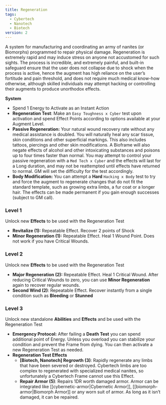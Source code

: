 ```yaml
---
title: Regeneration
tags:
  - Cybertech
  - Nanotech
  - Biotech
version: 2
---
```

A system for manufacturing and coordinating an army of nanites (or Biomorphs) programmed to repair physical damage. Regeneration is extremely rapid and may induce stress on anyone not accustomed for such sights. The process is incredible, and extremely painful, and built-in safeguard ensure that the user does not collapse due to shock when the process is active, hence the augment has high reliance on the user’s fortitude and pain threshold, and does not require much medical know-how otherwise, although skilled individuals may attempt hacking or controlling their augments to produce unorthodox effects.

**System**
- Spend 1 Energy to Activate as an Instant Action
- **Regeneration Test**: Make an `Easy Toughness x Cyber` test upon activation and spend Effect Points according to options available at your Augment Level.
- **Passive Regeneration:** Your natural wound recovery rate without any medical assistance is doubled. You will naturally heal any scar tissue, skin conditions and other superficial markings. This also includes tattoos, piercings and other skin modifications. A Bioframe will also negate effects of alcohol and other intoxicating substances and poisons up to four times faster than normal. You may attempt to control your passive regeneration with a `Med Tech x Cyber` and the effects will last for a Long duration, and may not be reattempted until effects have returned to normal. GM will set the difficulty for the test accordingly.
- **Body Modification:** You can attempt a **Hard** `Hacking x Body` test to try and force the augment to regenerate changes that do not fit the standard template, such as growing extra limbs, a fur coat or a longer hair. The effects can be made permanent if you gain enough successes (subject to GM call).

### Level 1
Unlock new **Effects** to be used with the Regeneration Test

- **Revitalize (1):** Repeatable Effect. Recover 2 points of Shock
- **Minor Regeneration (1):** Repeatable Effect. Heal 1 Wound Point. Does not work if you have Critical Wounds.

### Level 2
Unlock new **Effects** to be used with the Regeneration Test

- **Major Regeneration (2):** Repeatable Effect. Heal 1 Critical Wound. After reducing Critical Wounds to zero, you can use **Minor Regeneration** again to recover regular wounds.
- **Second Wind (2)**: Repeatable Effect. Recover instantly from a single condition such as **Bleeding** or **Stunned**

### Level 3
Unlock new standalone **Abilities** and **Effects** and  be used with the Regeneration Test

- **Emergency Protocol:** After failing a **Death Test** you can spend additional point of Energy. Unless you overload you can stabilize your condition and prevent the Frame from dying. You can then activate a new Regeneration Test as needed.
- **Regeneration Test Effects**
	- **[Biotech, Nanotech] Regrowth (3)**: Rapidly regenerate any limbs that have been severed or destroyed. Cybertech limbs are too complex to regenerated with specialized medical nanites, so unfortunately a Cybertech Frame cannot use this Effect.
	- **Repair Armor (5)**: Repairs 1DR worth damaged armor. Armor can be integrated like [[cybernetic-armor|Cybernetic Armor]], [[biomorph-armor|Biomorph Armor]] or any worn suit of armor. As long as it isn’t damaged, it can be repaired.

